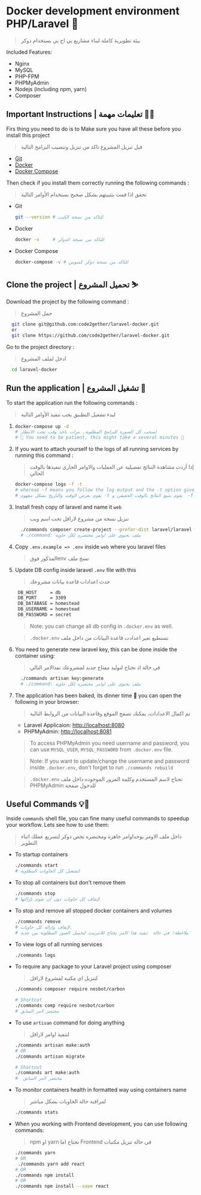 # Docker development environment PHP/Laravel 🐳

> بيئة تطويرية كاملة لبناء مشاريع بي اج بي بستخدام دوكر

Included Features:

- Nginx
- MySQL
- PHP-FPM
- PHPMyAdmin
- Nodejs (including npm, yarn)
- Composer

## Important Instructions | تعليمات مهمة 💁‍♂️

Firs thing you need to do is to Make sure you have all these before you install this project

> قبل تنزيل المشروع تاكد من تنزيل وتنصيب البرامج التالية

- [Git](https://git-scm.com/downloads)
- [Docker](https://docs.docker.com/engine/installation/)
- [Docker Compose](https://docs.docker.com/compose/install/)

Then check if you install them correctly running the following commands :

> تحقق اذا قمت بتثبيتهم بشكل صحيح بستخدام الأوامر التالية

- Git
  ```sh
  git --version # للتاكد من نسخة الكيت
  ```
- Docker
  ```sh
  docker -v     # للتاكد من نسخة الدوكر
  ```
- Docker Compose
  ```sh
  docker-compose -v # للتاكد من نسخة دوكر كمبوس
  ```

## Clone the project | تحميل المشروع ⛷

Download the project by the following command :

> حمل المشروع

```sh
  git clone git@github.com:code2gether/laravel-docker.git
  or
  git clone https://github.com/code2gether/laravel-docker.git
```

Go to the project directory :

> ادخل لملف المشروع

```sh
  cd laravel-docker
```

## Run the application | تشغيل المشروع 🚀

To start the application run the following commands :

> لبدء تشغيل التطبيق يجب تنفيذ الأوامر التالية

1.  ```sh
    docker-compose up -d
    # لسحب كل الصورة للبرامج المطلوبة, مرات تاخذ وقت يجب الانتظار
    # 🐢 You need to be patient, this might take a several minutes 🐢
    ```

2.  If you want to attach yourself to the logs of all running services by running this command :

    > إذا أردت مشاهدة النتائج تفصيلية عن العمليات والاوامر الجاري تنفيذها بالوقت الحالي

    ```sh
    docker-compose logs -f -t
    # whereas -f means you follow the log output and the -t option gives you nice timestamps
    # يقوم بعرض الوقت والتاريخ بشكل مفهوم -t يقوم بتتبع النتائج بالوقت الحقيقي و  -f بينما
    ```

3.  Install fresh copy of laravel and name it `web`

    > تنزيل نسخة من مشروع لارافل تحت اسم ويب

    ```sh
      ./commands composer create-project --prefer-dist laravel/laravel web
      # ./command: ملف يحتوي على اوامر مختصره لكل حاوية
    ```

4.  Copy `.env.example => .env` inside `web` where you laravel files

    > المذكور فوقenv نسخ ملف

5.  Update DB config inside laravel `.env` file with this

    > حدث اعدادات قاعدة بيانات مشروعك

    ```sh
     DB_HOST     = db
     DB_PORT     = 3309
     DB_DATABASE = homestead
     DB_USERNAME = homestead
     DB_PASSWORD = secret
    ```

    > Note: you can change all db config in `.docker.env` as well.

    > `.docker.env` تستطيع تغير اعدادت قاعدة البيانات من داخل ملف

6.  You need to generate new laravel key, this can be done inside the container using:

    > في حالة اذ تحتاج لتوليد مفتاح جديد لمشروعك نفذالامر التالي

    ```sh
      ./commands artisan key:generate
      # ./command: ملف يحتوي على اوامر مختصره لكل حاوية
    ```

7.  The application has been baked, its dinner time 🍔 you can open the following in your browser:

    > تم اكمال الاعدادات، يمكنك تصفح الموقع وقاعدة البيانات من الروابط التالية

    - Laravel Applicaion: [http://localhost:8080](http://localhost:8080)
    - PHPMyAdmin: [http://localhost:8081](http://localhost:8081/)

    > To access PHPMyAdmin you need username and password, you can use `MYSQL_USER`, `MYSQL_PASSWORD` from `.docker.env` file.

    > Note: If you want to update/change the username and password inside `.docker.env`, don't forget to run `./commands rebuild`

    > `.docker.env` تحتاج لاسم المستخدم وكلمة المرور الموجوده داخل ملف PHPMyAdmin للدخول صفحة

## Useful Commands 💡🐳

Inside `commands` shell file, you can fine many useful commands to speedup your workflow. Lets see how to use them:

> داخل ملف الاومر يوجداوامر جاهزة ومختصره تخص دوكر لتسريع عملك اثناء التطوير

- To startup containers

  ```sh
  ./commands start
  # لتشغيل كل الحاويات المطلوبة
  ```

- To stop all containers but don't remove them

  ```sh
  ./commands stop
  # لإيقاف كل حاويات دون أن تقوم بإزالتها
  ```

- To stop and remove all stopped docker containers and volumes

  ```sh
  ./commands remove
  # لإيقاف وازالة كل حاويات.
  # ملاحظة: في حالة  تنفيذ هذا الامر تحتاج للانترنيت لتحميل الصور المطلوبة من جديد
  ```

- To view logs of all running services

  ```sh
  ./commands logs
  ```

- To require any package to your Laravel project using composer

  > لتنزيل اي مكتبة لمشروع لارافل

  ```sh
  ./commands composer require nesbot/carbon

  # Shortcut
  ./commands comp require nesbot/carbon
  # مختصر لامر السابق
  ```

- To use `artisan` command for doing anything

  > لتنفيذ اوامر لارافل

  ```sh
  ./commands artisan make:auth
  # OR
  ./commands artisan migrate

  # Shortcut
  ./commands art make:auth
  #  مختصر لامر السابق
  ```

- To monitor containers health in formatted way using containers name

  > لمراقبة حالة الحاويات بشكل مباشر

  ```sh
  ./commands stats
  ```

- When you working with Frontend development, you can use following commands:
  > npm او yarn تحتاج اما Frontend في حالة تنزيل مكتبات
  ```sh
  ./commands yarn
  # OR
   ./commands yarn add react
  # OR
  ./commands npm install
  # OR
  ./commands npm install --save react
  ```

